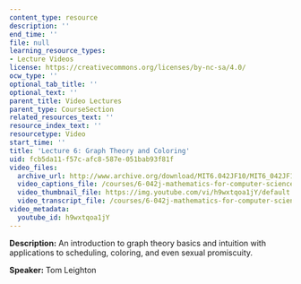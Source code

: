 ```yaml
---
content_type: resource
description: ''
end_time: ''
file: null
learning_resource_types:
- Lecture Videos
license: https://creativecommons.org/licenses/by-nc-sa/4.0/
ocw_type: ''
optional_tab_title: ''
optional_text: ''
parent_title: Video Lectures
parent_type: CourseSection
related_resources_text: ''
resource_index_text: ''
resourcetype: Video
start_time: ''
title: 'Lecture 6: Graph Theory and Coloring'
uid: fcb5da11-f57c-afc8-587e-051bab93f81f
video_files:
  archive_url: http://www.archive.org/download/MIT6.042JF10/MIT6_042JF10_lec06_300k.mp4
  video_captions_file: /courses/6-042j-mathematics-for-computer-science-fall-2010/ebd05945c1b35a019089c5a683a66005_h9wxtqoa1jY.vtt
  video_thumbnail_file: https://img.youtube.com/vi/h9wxtqoa1jY/default.jpg
  video_transcript_file: /courses/6-042j-mathematics-for-computer-science-fall-2010/1ccaf180bcd244fddd32e60789fa922f_h9wxtqoa1jY.pdf
video_metadata:
  youtube_id: h9wxtqoa1jY
---
```


**Description:** An introduction to graph theory basics and intuition with applications to scheduling, coloring, and even sexual promiscuity.

**Speaker:** Tom Leighton

